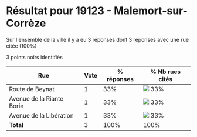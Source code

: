 # Résultat pour 19123 - Malemort-sur-Corrèze

Sur l'ensemble de la ville il y a eu 3 réponses dont 3 réponses avec une rue citée (100%)

3 points noirs identifiés

| Rue | Vote | % réponses | % Nb rues cités|
|-----|------|------------|----------------|
| Route de Beynat | 1 | 33% | <img src="../../img/bar_33.gif" />&nbsp;33%|
| Avenue de la Riante Borie | 1 | 33% | <img src="../../img/bar_33.gif" />&nbsp;33%|
| Avenue de la Libération | 1 | 33% | <img src="../../img/bar_33.gif" />&nbsp;33%|
| **Total** | 3 | 100% | 100%|
